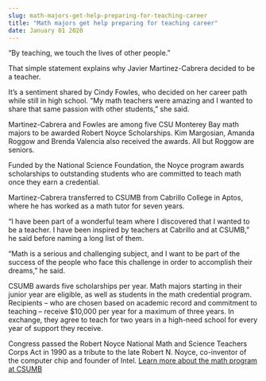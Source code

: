 ```yaml
---
slug: math-majors-get-help-preparing-for-teaching-career
title: "Math majors get help preparing for teaching career"
date: January 01 2020
---
```


<p>“By teaching, we touch the lives of other people.”
</p><p>That simple statement explains why Javier Martinez-Cabrera decided to be a teacher.
</p><p>It’s a sentiment shared by Cindy Fowles, who decided on her career path while still in high school. “My math teachers were amazing and I wanted to share that same passion with other students,” she said.
</p><p>Martinez-Cabrera and Fowles are among five CSU Monterey Bay math majors to be awarded Robert Noyce Scholarships. Kim Margosian, Amanda Roggow and Brenda Valencia also received the awards. All but Roggow are seniors.
</p><p>Funded by the National Science Foundation, the Noyce program awards scholarships to outstanding students who are committed to teach math once they earn a credential.
</p><p>Martinez-Cabrera transferred to CSUMB from Cabrillo College in Aptos, where he has worked as a math tutor for seven years.
</p><p>“I have been part of a wonderful team where I discovered that I wanted to be a teacher. I have been inspired by teachers at Cabrillo and at CSUMB,” he said before naming a long list of them.
</p><p>“Math is a serious and challenging subject, and I want to be part of the success of the people who face this challenge in order to accomplish their dreams,” he said.
</p><p>CSUMB awards five scholarships per year. Math majors starting in their junior year are eligible, as well as students in the math credential program. Recipients – who are chosen based on academic record and commitment to teaching – receive $10,000 per year for a maximum of three years. In exchange, they agree to teach for two years in a high-need school for every year of support they receive.
</p><p>Congress passed the Robert Noyce National Math and Science Teachers Corps Act in 1990 as a tribute to the late Robert N. Noyce, co-inventor of the computer chip and founder of Intel. <a href="http://csumb.edu/math">Learn more about the math program at CSUMB</a>  
</p>
